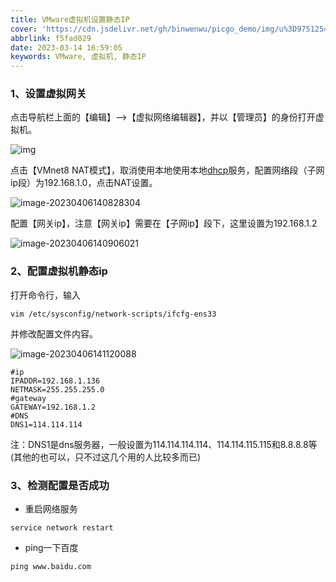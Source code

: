 ```yaml
---
title: VMware虚拟机设置静态IP
cover: 'https://cdn.jsdelivr.net/gh/binwenwu/picgo_demo/img/u%3D975125445%2C2172945209%26fm%3D253%26fmt%3Dauto%26app%3D138%26f%3DJPEG'
abbrlink: f5fad029
date: 2023-03-14 16:59:05
keywords: VMware, 虚拟机, 静态IP
---
```


### 1、设置虚拟网关

点击导航栏上面的【编辑】-->【虚拟网络编辑器】，并以【管理员】的身份打开虚拟机。

![img](https://cdn.jsdelivr.net/gh/binwenwu/picgo_demo/img/watermark%2Ctype_ZHJvaWRzYW5zZmFsbGJhY2s%2Cshadow_50%2Ctext_Q1NETiBAY2hhb2ZlbmdkZXY%3D%2Csize_20%2Ccolor_FFFFFF%2Ct_70%2Cg_se%2Cx_16.png)

点击【VMnet8 NAT模式】，取消使用本地使用本地[dhcp](https://so.csdn.net/so/search?q=dhcp&spm=1001.2101.3001.7020)服务，配置网络段（子网ip段）为192.168.1.0，点击NAT设置。

![image-20230406140828304](https://cdn.jsdelivr.net/gh/binwenwu/picgo_demo/img/image-20230406140828304.png)

配置【网关ip】，注意【网关ip】需要在【子网ip】段下，这里设置为192.168.1.2

![image-20230406140906021](https://cdn.jsdelivr.net/gh/binwenwu/picgo_demo/img/image-20230406140906021.png)


### 2、配置虚拟机静态ip

打开命令行，输入

```shell
vim /etc/sysconfig/network-scripts/ifcfg-ens33
```

并修改配置文件内容。

![image-20230406141120088](https://cdn.jsdelivr.net/gh/binwenwu/picgo_demo/img/image-20230406141120088.png)



```shell
#ip
IPADDR=192.168.1.136
NETMASK=255.255.255.0
#gateway
GATEWAY=192.168.1.2
#DNS
DNS1=114.114.114
```

注：DNS1是dns服务器，一般设置为114.114.114.114、114.114.115.115和8.8.8.8等(其他的也可以，只不过这几个用的人比较多而已)


### 3、检测配置是否成功

- 重启网络服务

```shell
service network restart
```

- ping一下百度

```shell
ping www.baidu.com
```















